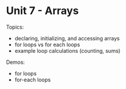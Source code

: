 # Unit 7 - Arrays

Topics:

- declaring, initializing, and accessing arrays
- for loops vs for each loops
- example loop calculations (counting, sums)


Demos:

- for loops
- for-each loops

